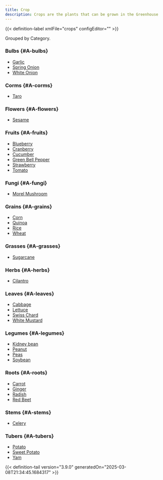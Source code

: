 ```yaml
---
title: Crop
description: Crops are the plants that can be grown in the Greenhouse
---
```




<!-- This is generated by the MarsSim HelpGenertor, do not edit. -->

{{< definition-label xmlFile="crops" configEditor="" >}}


Grouped by Category.

### Bulbs {#A-bulbs}

- [Garlic](../crop/garlic)
- [Spring Onion](../crop/spring-onion)
- [White Onion](../crop/white-onion)

### Corms {#A-corms}

- [Taro](../crop/taro)

### Flowers {#A-flowers}

- [Sesame](../crop/sesame)

### Fruits {#A-fruits}

- [Blueberry](../crop/blueberry)
- [Cranberry](../crop/cranberry)
- [Cucumber](../crop/cucumber)
- [Green Bell Pepper](../crop/green-bell-pepper)
- [Strawberry](../crop/strawberry)
- [Tomato](../crop/tomato)

### Fungi {#A-fungi}

- [Morel Mushroom](../crop/morel-mushroom)

### Grains {#A-grains}

- [Corn](../crop/corn)
- [Quinoa](../crop/quinoa)
- [Rice](../crop/rice)
- [Wheat](../crop/wheat)

### Grasses {#A-grasses}

- [Sugarcane](../crop/sugarcane)

### Herbs {#A-herbs}

- [Cilantro](../crop/cilantro)

### Leaves {#A-leaves}

- [Cabbage](../crop/cabbage)
- [Lettuce](../crop/lettuce)
- [Swiss Chard](../crop/swiss-chard)
- [White Mustard](../crop/white-mustard)

### Legumes {#A-legumes}

- [Kidney bean](../crop/kidney-bean)
- [Peanut](../crop/peanut)
- [Peas](../crop/peas)
- [Soybean](../crop/soybean)

### Roots {#A-roots}

- [Carrot](../crop/carrot)
- [Ginger](../crop/ginger)
- [Radish](../crop/radish)
- [Red Beet](../crop/red-beet)

### Stems {#A-stems}

- [Celery](../crop/celery)

### Tubers {#A-tubers}

- [Potato](../crop/potato)
- [Sweet Potato](../crop/sweet-potato)
- [Yam](../crop/yam)



{{< definition-tail version="3.9.0" generatedOn="2025-03-08T21:34:45.1684317" >}}

